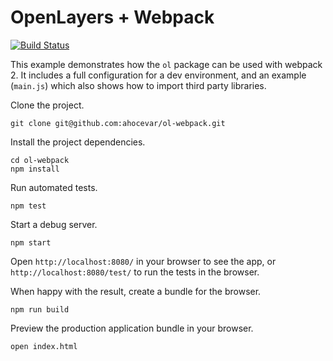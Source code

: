 # OpenLayers + Webpack

[![Build Status](https://travis-ci.org/ahocevar/ol-webpack.svg?branch=master)](https://travis-ci.org/ahocevar/ol-webpack)

This example demonstrates how the `ol` package can be used with webpack 2. It includes a full configuration for a dev environment, and an example (`main.js`) which also shows how to import third party libraries.

Clone the project.

    git clone git@github.com:ahocevar/ol-webpack.git

Install the project dependencies.

    cd ol-webpack
    npm install

Run automated tests.

    npm test

Start a debug server.

    npm start

Open `http://localhost:8080/` in your browser to see the app, or `http://localhost:8080/test/` to run the tests in the browser.

When happy with the result, create a bundle for the browser.

    npm run build

Preview the production application bundle in your browser.

    open index.html
